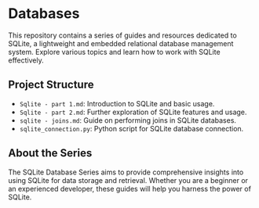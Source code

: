 # Databases

This repository contains a series of guides and resources dedicated to SQLite, a lightweight and embedded relational database management system. Explore various topics and learn how to work with SQLite effectively.

## Project Structure

- `Sqlite - part 1.md`: Introduction to SQLite and basic usage.
- `Sqlite - part 2.md`: Further exploration of SQLite features and usage.
- `sqlite - joins.md`: Guide on performing joins in SQLite databases.
- `sqlite_connection.py`: Python script for SQLite database connection.

## About the Series

The SQLite Database Series aims to provide comprehensive insights into using SQLite for data storage and retrieval. Whether you are a beginner or an experienced developer, these guides will help you harness the power of SQLite.


